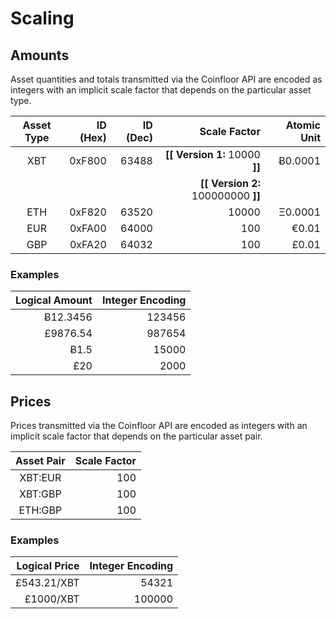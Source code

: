 # Scaling


## Amounts

Asset quantities and totals transmitted via the Coinfloor API are encoded as integers with an implicit scale factor that depends on the particular asset type.

| Asset Type | ID (Hex) | ID (Dec) | Scale Factor                   |  Atomic Unit |
|:----------:|---------:|---------:|-------------------------------:|-------------:|
|     XBT    |   0xF800 |    63488 |**[[ Version 1:** 10000 **]]**  | Ƀ0.0001      |
|            |          |          |**[[ Version 2:** 100000000 **]]**  |          |
|     ETH    |   0xF820 |    63520 |        10000                   |      Ξ0.0001 |
|     EUR    |   0xFA00 |    64000 |          100                   |        €0.01 |
|     GBP    |   0xFA20 |    64032 |          100                   |        £0.01 |

### Examples

| Logical Amount | Integer Encoding |
|---------------:|-----------------:|
|       Ƀ12.3456 |           123456 |
|       £9876.54 |           987654 |
|           Ƀ1.5 |            15000 |
|            £20 |             2000 |


## Prices

Prices transmitted via the Coinfloor API are encoded as integers with an implicit scale factor that depends on the particular asset pair.

|    Asset Pair     | Scale Factor |
|:-----------------:|-------------:|
|      XBT:EUR      |          100 |
|      XBT:GBP      |          100 |
|      ETH:GBP      |          100 |

### Examples

| Logical Price | Integer Encoding |
|--------------:|-----------------:|
|   £543.21/XBT |            54321 |
|     £1000/XBT |           100000 |
